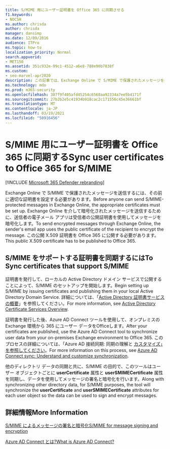 ```yaml
---
title: S/MIME 用にユーザー証明書を Office 365 に同期させる
f1.keywords:
- NOCSH
ms.author: chrisda
author: chrisda
manager: dansimp
ms.date: 12/09/2016
audience: ITPro
ms.topic: how-to
localization_priority: Normal
search.appverid:
- MET150
ms.assetid: 351c932e-99c1-4512-a6e8-788e90b7838f
ms.custom:
- seo-marvel-apr2020
description: この記事では、Exchange Online で S/MIME で保護されたメッセージを送信する前に、Office 365 に適切な証明書を発行する方法について学習します。
ms.technology: mdo
ms.prod: m365-security
ms.openlocfilehash: 387f9f405afd45254c6568aa92334a7ee5b4171f
ms.sourcegitcommit: 27b2b2e5c41934b918cac2c171556c45e36661bf
ms.translationtype: MT
ms.contentlocale: ja-JP
ms.lasthandoff: 03/19/2021
ms.locfileid: "50916456"
---
```

# <a name="sync-user-certificates-to-office-365-for-smime"></a><span data-ttu-id="2751d-103">S/MIME 用にユーザー証明書を Office 365 に同期する</span><span class="sxs-lookup"><span data-stu-id="2751d-103">Sync user certificates to Office 365 for S/MIME</span></span>

[!INCLUDE [Microsoft 365 Defender rebranding](../includes/microsoft-defender-for-office.md)]


<span data-ttu-id="2751d-104">Exchange Online で S/MIME で保護されたメッセージを送信するには、その前に適切な証明書を設定する必要があります。</span><span class="sxs-lookup"><span data-stu-id="2751d-104">Before anyone can send S/MIME-protected messages in Exchange Online, the appropriate certificates must be set up.</span></span> <span data-ttu-id="2751d-105">Exchange Online を介して暗号化されたメッセージを送信するために、送信者の電子メール アプリは受信者の公開証明書を使用してメッセージを暗号化します。</span><span class="sxs-lookup"><span data-stu-id="2751d-105">To send encrypted messages through Exchange Online, the sender's email app uses the public certificate of the recipient to encrypt the message.</span></span> <span data-ttu-id="2751d-106">この公開 X.509 証明書を Office 365 に公開する必要があります。</span><span class="sxs-lookup"><span data-stu-id="2751d-106">This public X.509 certificate has to be published to Office 365.</span></span>

## <a name="to-sync-certificates-that-support-smime"></a><span data-ttu-id="2751d-107">S/MIME をサポートする証明書を同期するには</span><span class="sxs-lookup"><span data-stu-id="2751d-107">To Sync certificates that support S/MIME</span></span>

<span data-ttu-id="2751d-108">証明書を発行して、ローカルの Active Directory ドメイン サービスで公開することによって、S/MIME のセットアップを開始します。</span><span class="sxs-lookup"><span data-stu-id="2751d-108">Begin setting up S/MIME by issuing certificates and publishing them in your local Active Directory Domain Service.</span></span> <span data-ttu-id="2751d-109">詳細については、「[Active Directory 証明書サービスの概要](/previous-versions/windows/it-pro/windows-server-2012-R2-and-2012/hh831740(v=ws.11))」を参照してください。</span><span class="sxs-lookup"><span data-stu-id="2751d-109">For more information, see [Active Directory Certificate Services Overview](/previous-versions/windows/it-pro/windows-server-2012-R2-and-2012/hh831740(v=ws.11)).</span></span>

<span data-ttu-id="2751d-110">証明書を発行した後、Azure AD Connect ツールを使用して、オンプレミスの Exchange 環境から 365 にユーザー データをOfficeします。</span><span class="sxs-lookup"><span data-stu-id="2751d-110">After your certificates are published, use the Azure AD Connect tool to synchronize user data from your on-premises Exchange environment to Office 365.</span></span> <span data-ttu-id="2751d-111">このプロセスの詳細については、「Azure AD 接続同期: 同期の理解と [カスタマイズ」を参照してください](/azure/active-directory/hybrid/how-to-connect-sync-whatis)。</span><span class="sxs-lookup"><span data-stu-id="2751d-111">For more information on this process, see [Azure AD Connect sync: Understand and customize synchronization](/azure/active-directory/hybrid/how-to-connect-sync-whatis).</span></span>

<span data-ttu-id="2751d-112">他のディレクトリ データの同期と共に、S/MIME の目的で、このツールはユーザー オブジェクトごとに  **userCertificate** 属性と **userSMIMECertificate** 属性を同期し、データを使用してメッセージの署名と暗号化を行います。</span><span class="sxs-lookup"><span data-stu-id="2751d-112">Along with synchronizing other directory data, for S/MIME purposes, the tool will synchronize the  **userCertificate** and **userSMIMECertificate** attributes for each user object so the data can be used to sign and encrypt messages.</span></span>

## <a name="more-information"></a><span data-ttu-id="2751d-113">詳細情報</span><span class="sxs-lookup"><span data-stu-id="2751d-113">More Information</span></span>

[<span data-ttu-id="2751d-114">S/MIME によるメッセージの署名と暗号化</span><span class="sxs-lookup"><span data-stu-id="2751d-114">S/MIME for message signing and encryption</span></span>](s-mime-for-message-signing-and-encryption.md)

[<span data-ttu-id="2751d-115">Azure AD Connect とは?</span><span class="sxs-lookup"><span data-stu-id="2751d-115">What is Azure AD Connect?</span></span>](/azure/active-directory/hybrid/whatis-azure-ad-connect)